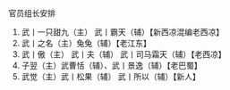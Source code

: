 官员组长安排

1. 武丨一只甜九（主） 武丨霸天（辅）【新西凉混编老西凉】
2. 武丨之名（主）兔兔（辅）【老江东】
3. 武丨傲（主） 武丨夫（辅）  武丨司马霜天（辅）【老西凉】
4. 子翌（主）武曹恬（辅）、武丨景逸（辅）【老巴蜀】
5. 武觉（主）武丨松果（辅） 武丨所以（辅）【新人】

